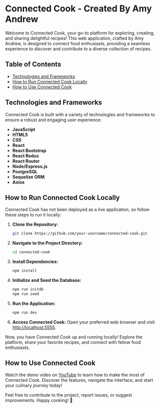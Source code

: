 # Connected Cook - Created By Amy Andrew

Welcome to Connected Cook, your go-to platform for exploring, creating, and sharing delightful recipes! This web application, crafted by Amy Andrew, is designed to connect food enthusiasts, providing a seamless experience to discover and contribute to a diverse collection of recipes.

## Table of Contents
- [Technologies and Frameworks](#technologies-and-frameworks)
- [How to Run Connected Cook Locally](#how-to-run-connected-cook-locally)
- [How to Use Connected Cook](#how-to-use-connected-cook)

## Technologies and Frameworks
Connected Cook is built with a variety of technologies and frameworks to ensure a robust and engaging user experience:

- **JavaScript**
- **HTML5**
- **CSS**
- **React**
- **React Bootstrap**
- **React Redux**
- **React Router**
- **Node/Express.js**
- **PostgreSQL**
- **Sequelize ORM**
- **Axios**

## How to Run Connected Cook Locally
Connected Cook has not been deployed as a live application, so follow these steps to run it locally:

1. **Clone the Repository:**
   ```bash
   git clone https://github.com/your-username/connected-cook.git
   ```

2. **Navigate to the Project Directory:**
   ```bash
   cd connected-cook
   ```

3. **Install Dependencies:**
   ```bash
   npm install
   ```

4. **Initialize and Seed the Database:**
   ```bash
   npm run initdb
   npm run seed
   ```

5. **Run the Application:**
   ```bash
   npm run dev
   ```

6. **Access Connected Cook:**
   Open your preferred web browser and visit [http://localhost:5555](http://localhost:5555).

Now, you have Connected Cook up and running locally! Explore the platform, share your favorite recipes, and connect with fellow food enthusiasts.

## How to Use Connected Cook
Watch the demo video on [YouTube](https://www.youtube.com/watch?v=9TT9PxPBAlM&t=1s) to learn how to make the most of Connected Cook. Discover the features, navigate the interface, and start your culinary journey today!

Feel free to contribute to the project, report issues, or suggest improvements. Happy cooking! 🌮
